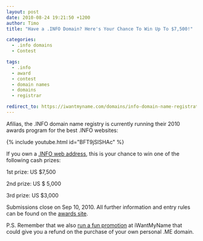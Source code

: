 ```yaml
---
layout: post
date: 2010-08-24 19:21:50 +1200
author: Timo
title: "Have a .INFO Domain? Here's Your Chance To Win Up To $7,500!"

categories:
  - .info domains
  - Contest

tags:
  - .info
  - award
  - contest
  - domain names
  - domains
  - registrar

redirect_to: https://iwantmyname.com/domains/info-domain-name-registration-for-information
---
```


Afilias, the .INFO domain name registry is currently running their 2010 awards program for the best .INFO websites:

{% include youtube.html id="BFT9jSlSHAc" %}

If you own a [.INFO web address](https://iwantmyname.com/domains/info-domain-name-registration-for-information), this is your chance to win one of the following cash prizes:

1st prize: US $7,500

2nd prize: US $ 5,000

3rd prize: US $3,000

Submissions close on Sep 10, 2010. All further information and entry rules can be found on the [awards site](http://info-award.info).

P.S. Remember that we also [run a fun promotion](https://iwantmyname.com/blog/2010/08/want-a-free-me-domain.html) at iWantMyName that could give you a refund on the purchase of your own personal .ME domain.

